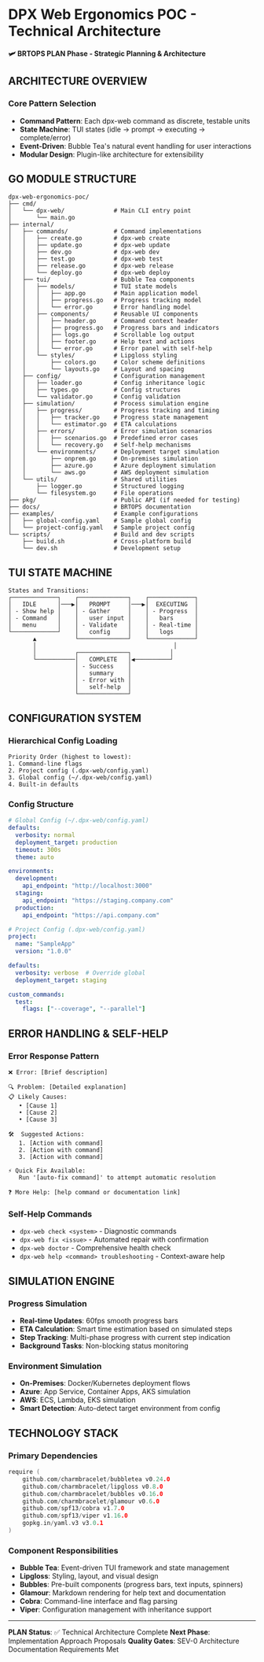 # DPX Web Ergonomics POC - Technical Architecture
**🛩️ BRTOPS PLAN Phase - Strategic Planning & Architecture**

## ARCHITECTURE OVERVIEW

### Core Pattern Selection
- **Command Pattern**: Each dpx-web command as discrete, testable units
- **State Machine**: TUI states (idle → prompt → executing → complete/error)
- **Event-Driven**: Bubble Tea's natural event handling for user interactions
- **Modular Design**: Plugin-like architecture for extensibility

## GO MODULE STRUCTURE

```
dpx-web-ergonomics-poc/
├── cmd/
│   └── dpx-web/              # Main CLI entry point
│       └── main.go
├── internal/
│   ├── commands/             # Command implementations
│   │   ├── create.go         # dpx-web create
│   │   ├── update.go         # dpx-web update
│   │   ├── dev.go            # dpx-web dev
│   │   ├── test.go           # dpx-web test
│   │   ├── release.go        # dpx-web release
│   │   └── deploy.go         # dpx-web deploy
│   ├── tui/                  # Bubble Tea components
│   │   ├── models/           # TUI state models
│   │   │   ├── app.go        # Main application model
│   │   │   ├── progress.go   # Progress tracking model
│   │   │   └── error.go      # Error handling model
│   │   ├── components/       # Reusable UI components
│   │   │   ├── header.go     # Command context header
│   │   │   ├── progress.go   # Progress bars and indicators
│   │   │   ├── logs.go       # Scrollable log output
│   │   │   ├── footer.go     # Help text and actions
│   │   │   └── error.go      # Error panel with self-help
│   │   └── styles/           # Lipgloss styling
│   │       ├── colors.go     # Color scheme definitions
│   │       └── layouts.go    # Layout and spacing
│   ├── config/               # Configuration management
│   │   ├── loader.go         # Config inheritance logic
│   │   ├── types.go          # Config structures
│   │   └── validator.go      # Config validation
│   ├── simulation/           # Process simulation engine
│   │   ├── progress/         # Progress tracking and timing
│   │   │   ├── tracker.go    # Progress state management
│   │   │   └── estimator.go  # ETA calculations
│   │   ├── errors/           # Error simulation scenarios
│   │   │   ├── scenarios.go  # Predefined error cases
│   │   │   └── recovery.go   # Self-help mechanisms
│   │   └── environments/     # Deployment target simulation
│   │       ├── onprem.go     # On-premises simulation
│   │       ├── azure.go      # Azure deployment simulation
│   │       └── aws.go        # AWS deployment simulation
│   └── utils/                # Shared utilities
│       ├── logger.go         # Structured logging
│       └── filesystem.go     # File operations
├── pkg/                      # Public API (if needed for testing)
├── docs/                     # BRTOPS documentation
├── examples/                 # Example configurations
│   ├── global-config.yaml    # Sample global config
│   └── project-config.yaml   # Sample project config
└── scripts/                  # Build and dev scripts
    ├── build.sh              # Cross-platform build
    └── dev.sh                # Development setup
```

## TUI STATE MACHINE

```
States and Transitions:
┌─────────────┐    ┌──────────────┐    ┌─────────────┐
│   IDLE      │───▶│   PROMPT     │───▶│  EXECUTING  │
│ - Show help │    │ - Gather     │    │ - Progress  │
│ - Command   │    │   user input │    │   bars      │
│   menu      │    │ - Validate   │    │ - Real-time │
└─────────────┘    │   config     │    │   logs      │
       ▲           └──────────────┘    └─────────────┘
       │                                       │
       │           ┌──────────────┐           │
       └───────────│   COMPLETE   │◀──────────┘
                   │ - Success    │
                   │   summary    │
                   │ - Error with │
                   │   self-help  │
                   └──────────────┘
```

## CONFIGURATION SYSTEM

### Hierarchical Config Loading
```
Priority Order (highest to lowest):
1. Command-line flags
2. Project config (.dpx-web/config.yaml)
3. Global config (~/.dpx-web/config.yaml)
4. Built-in defaults
```

### Config Structure
```yaml
# Global Config (~/.dpx-web/config.yaml)
defaults:
  verbosity: normal
  deployment_target: production
  timeout: 300s
  theme: auto

environments:
  development:
    api_endpoint: "http://localhost:3000"
  staging:
    api_endpoint: "https://staging.company.com"
  production:
    api_endpoint: "https://api.company.com"

# Project Config (.dpx-web/config.yaml)
project:
  name: "SampleApp"
  version: "1.0.0"

defaults:
  verbosity: verbose  # Override global
  deployment_target: staging

custom_commands:
  test:
    flags: ["--coverage", "--parallel"]
```

## ERROR HANDLING & SELF-HELP

### Error Response Pattern
```
❌ Error: [Brief description]

🔍 Problem: [Detailed explanation]
📋 Likely Causes:
   • [Cause 1]
   • [Cause 2]
   • [Cause 3]

🛠️  Suggested Actions:
   1. [Action with command]
   2. [Action with command]
   3. [Action with command]

⚡ Quick Fix Available:
   Run '[auto-fix command]' to attempt automatic resolution

❓ More Help: [help command or documentation link]
```

### Self-Help Commands
- `dpx-web check <system>` - Diagnostic commands
- `dpx-web fix <issue>` - Automated repair with confirmation
- `dpx-web doctor` - Comprehensive health check
- `dpx-web help <command> troubleshooting` - Context-aware help

## SIMULATION ENGINE

### Progress Simulation
- **Real-time Updates**: 60fps smooth progress bars
- **ETA Calculation**: Smart time estimation based on simulated steps
- **Step Tracking**: Multi-phase progress with current step indication
- **Background Tasks**: Non-blocking status monitoring

### Environment Simulation
- **On-Premises**: Docker/Kubernetes deployment flows
- **Azure**: App Service, Container Apps, AKS simulation
- **AWS**: ECS, Lambda, EKS simulation
- **Smart Detection**: Auto-detect target environment from config

## TECHNOLOGY STACK

### Primary Dependencies
```go
require (
    github.com/charmbracelet/bubbletea v0.24.0
    github.com/charmbracelet/lipgloss v0.8.0
    github.com/charmbracelet/bubbles v0.16.0
    github.com/charmbracelet/glamour v0.6.0
    github.com/spf13/cobra v1.7.0
    github.com/spf13/viper v1.16.0
    gopkg.in/yaml.v3 v3.0.1
)
```

### Component Responsibilities
- **Bubble Tea**: Event-driven TUI framework and state management
- **Lipgloss**: Styling, layout, and visual design
- **Bubbles**: Pre-built components (progress bars, text inputs, spinners)
- **Glamour**: Markdown rendering for help text and documentation
- **Cobra**: Command-line interface and flag parsing
- **Viper**: Configuration management with inheritance support

---
**PLAN Status**: ✅ Technical Architecture Complete
**Next Phase**: Implementation Approach Proposals
**Quality Gates**: SEV-0 Architecture Documentation Requirements Met